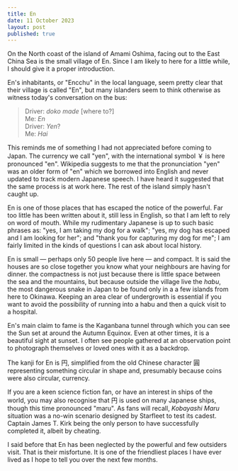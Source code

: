 ```yaml
---
title: En
date: 11 October 2023
layout: post
published: true
---
```

On the North coast of the island of Amami Oshima, facing out to the East China Sea is the small village of En. Since I am likely to here for a little while, I should give it a proper introduction.

En's inhabitants, or "Encchu" in the local language, seem pretty clear that their village is called "En", but many islanders seem to think otherwise as witness today's conversation on the bus:

> Driver: *doko made* \[where to?\]  
> Me: *En*  
> Driver: *Yen*?  
> Me: *Hai*  

This reminds me of something I had not appreciated before coming to Japan. The currency we call "yen", with the international symbol ￥ is here pronounced "en". Wikipedia suggests to me that the pronunciation "yen" was an older form of "en" which we borrowed into English and never updated to track modern Japanese speech. I have heard it suggested that the same process is at work here. The rest of the island simply hasn't caught up.

En is one of those places that has escaped the notice of the powerful. Far too little has been written about it, still less in English, so that I am left to rely on word of mouth. While my rudimentary Japanese is up to such basic phrases as: "yes, I am taking my dog for a walk"; "yes, my dog has escaped and I am looking for her"; and "thank you for capturing my dog for me"; I am fairly limited in the kinds of questions I can ask about local history. 

En is small &mdash; perhaps only 50 people live here &mdash; and compact. It is said the houses are so close together you know what your neighbours are having for dinner. the compactness is not just because there is little space between the sea and the mountains, but because outside the village live the *habu*, the most dangerous snake in Japan to be found only in a a few islands from here to Okinawa. Keeping an area clear of undergrowth is essential if you want to avoid the possibility of running into a habu and then a quick visit to a hospital.

En's main claim to fame is the Kaganbana tunnel through which you can see the Sun set at around the Autumn Equinox. Even at other times, it is a beautiful sight at sunset. I often see people gathered at an observation point to photograph themselves or loved ones with it as a backdrop. 

The kanji for En is 円, simplified from the old Chinese character 圓 representing something circular in shape and, presumably because coins were also circular, currency. 

If you are a keen science fiction fan, or have an interest in ships of the world, you may also recognise that 円 is used on many Japanese ships, though this time pronounced "maru". As fans will recall, *Kobayashi Maru* situation was a no-win scenario designed by Starfleet to test its cadest. Captain James T. Kirk being the only person to have successfully completed it, albeit by cheating.

I said before that En has been neglected by the powerful and few outsiders visit. That is their misfortune. It is one of the friendliest places I have ever lived as I hope to tell you over the next few months.



